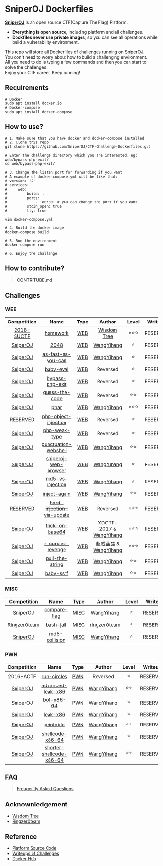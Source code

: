 # SniperOJ Dockerfiles

**[SniperOJ](https://github.com/SniperOJ)** is an open source CTF(Capture The Flag) Platform.  

* **Everything is open source**, including platform and all challenges.  
* **Dockfiles never use private images**, so you can see all operations while build a vulnerability environment.   

This repo will store all Dockerfiles of challenges running on SniperOJ.  
You don't need to worry about how to build a challenging environment.  
All you need to do is typing a few commands and then you can start to solve the challenges.  
Enjoy your CTF career, Keep running!  

## Requirements
```
# Docker
sudo apt install docker.io
# Docker-compose
sudo apt install docker-compose
```

## How to use?
```
# 1. Make sure that you have docker and docker-compose installed
# 2. Clone this repo
git clone https://github.com/SniperOJ/CTF-Challenge-Dockerfiles.git

# Enter the challenge directory which you are interested, eg: web/bypass-php-exit/
cd web/bypass-php-exit/

# 3. Change the listen port for forwarding if you want
# A example of docker-compose.yml will be like that:
# version: '2'
# services:
#     web:
#         build: .
#         ports:
#             - '80:80' # you can change the port if you want
#         stdin_open: true
#         tty: true

vim docker-compose.yml

# 4. Build the docker image
docker-compose build

# 5. Run the environment
docker-compose run

# 6. Enjoy the challenge
```

## How to contribute?
> [CONTRITUBE.md](CONTRIBUTE.md)

## Challenges
### WEB

| Competition | Name | Type | Author | Level | Writeup |
| :--: | :--: | :-----: | :-----: | :-----: | :-----: |
| [2018-SUCTF](http://suctf.xctf.org.cn/) |[homework](web/2018-suctf-homework)| [WEB](./web) |[Wisdom Tree](https://laworigin.github.io/)|:star::star::star:|RESERVED|
| [SniperOJ](https://www.sniperoj.com/) |[2048](web/2048)| [WEB](./web) |[WangYihang](https://github.com/WangYihang)|:star:|RESERVED|
| [SniperOJ](https://www.sniperoj.com/) |[as-fast-as-you-can](web/as-fast-as-you-can)| [WEB](./web) |[WangYihang](https://github.com/WangYihang)|:star:|RESERVED|
| [SniperOJ](https://www.sniperoj.com/) |[baby-eval](web/baby-eval)| [WEB](./web) |Reversed|:star:|RESERVED|
| [SniperOJ](https://www.sniperoj.com/) |[bypass-php-exit](web/bypass-php-exit)| [WEB](./web) |Reversed|:star:|RESERVED|
| [SniperOJ](https://www.sniperoj.com/) |[guess-the-code](web/guess-the-code)| [WEB](./web) |Reversed|:star::star:|RESERVED|
| [SniperOJ](https://www.sniperoj.com/) |[phar](web/phar)| [WEB](./web) |[WangYihang](https://github.com/WangYihang)|:star::star::star:|RESERVED|
| RESERVED |[php-object-injection](web/php-object-injection)| [WEB](./web) |Reversed|:star:|RESERVED|
| [SniperOJ](https://www.sniperoj.com/) |[php-weak-type](web/php-weak-type)| [WEB](./web) |Reversed|:star:|RESERVED|
| [SniperOJ](https://www.sniperoj.com/) |[punctuation-webshell](web/punctuation-webshell)| [WEB](./web) |[WangYihang](https://github.com/WangYihang)|:star::star:|RESERVED|
| [SniperOJ](https://www.sniperoj.com/) |[sniperoj-web-browser](web/sniperoj-web-browser)| [WEB](./web) |[WangYihang](https://github.com/WangYihang)|:star:|RESERVED|
| [SniperOJ](https://www.sniperoj.com/) |[md5-vs-injection](web/md5-vs-injection)| [WEB](./web) |[WangYihang](https://github.com/WangYihang)|:star:|RESERVED|
| [SniperOJ](https://www.sniperoj.com/) |[inject-again](web/inject-again)| [WEB](./web) |[WangYihang](https://github.com/WangYihang)|:star::star:|RESERVED|
| RESERVED |~~[hard-injection-via-update](web/hard-injection-via-update)~~| [WEB](./web) |Reversed|:star::star::star:|RESERVED|
| [SniperOJ](https://www.sniperoj.com/) |[trick-on-base64](web/trick-on-base64)| [WEB](./web) | XDCTF-2017 & [WangYihang](https://github.com/WangYihang)|:star::star::star:|RESERVED|
| [SniperOJ](https://www.sniperoj.com/) |[r-cursive-revenge](web/r-cursive-revenge)| [WEB](./web) | 超威蓝猫 & [WangYihang](https://github.com/WangYihang)|:star::star::star:|RESERVED|
| [SniperOJ](https://www.sniperoj.com/) |[pull-the-string](web/pull-the-string)| [WEB](./web) |[WangYihang](https://github.com/WangYihang)|:star::star:|RESERVED|
| [SniperOJ](https://www.sniperoj.com/) |[baby-ssrf](web/baby-ssrf)| [WEB](./web) |[WangYihang](https://github.com/WangYihang)|:star::star:|RESERVED|

### MISC

| Competition | Name | Type | Author | Level | Writeup |
| :--: | :--: | :-----: | :-----: | :-----: | :-----: |
| [SniperOJ](https://www.sniperoj.com/) |[compare-flag](misc/compare-flag)| [MISC](./misc) |[WangYihang](https://github.com/WangYihang)|:star:|RESERVED|
| [Ringzer0team](https://ringzer0team.com/challenges) |[bash-jail](misc/bash-jail)| [MISC](./misc) |[ringzer0team]( https://ringzer0team.com/)|:star:|RESERVED|
| [SniperOJ](https://www.sniperoj.com/) |[md5-collision](misc/md5-collision)| [MISC](./misc) |[WangYihang](https://github.com/WangYihang)|:star:|RESERVED|

### PWN

| Competition | Name | Type | Author | Level | Writeup |
| :--: | :--: | :-----: | :-----: | :-----: | :-----: |
| 2016-ACTF |[run-circles](pwn/actf-run-circles)| [PWN](./pwn) |Reversed|:star:|RESERVED|
| [SniperOJ](https://www.sniperoj.com/) |[advanced-leak-x86](pwn/advanced-leak-x86)| [PWN](./pwn) |[WangYihang](https://github.com/WangYihang)|:star::star:|RESERVED|
| [SniperOJ](https://www.sniperoj.com/) |[bof-x86-64](pwn/bof-x86-64)| [PWN](./pwn) |[WangYihang](https://github.com/WangYihang)|:star:|RESERVED|
| [SniperOJ](https://www.sniperoj.com/) |[leak-x86](pwn/leak-x86)| [PWN](./pwn) |[WangYihang](https://github.com/WangYihang)|:star:|RESERVED|
| [SniperOJ](https://www.sniperoj.com/) |[printable](pwn/printable)| [PWN](./pwn) |[WangYihang](https://github.com/WangYihang)|:star::star:|RESERVED|
| [SniperOJ](https://www.sniperoj.com/) |[shellcode-x86-64](pwn/shellcode-x86-64)| [PWN](./pwn) |[WangYihang](https://github.com/WangYihang)|:star:|RESERVED|
| [SniperOJ](https://www.sniperoj.com/) |[shorter-shellcode-x86-64](pwn/shorter-shellcode-x86-64)| [PWN](./pwn) |[WangYihang](https://github.com/WangYihang)|:star::star:|RESERVED|



## FAQ
> [Freuqently Asked Questions](FAQ.md)

## Acknownledgement
* [Wisdom Tree](https://laworigin.github.io/)
* [Ringzer0team](https://ringzer0team.com)

## Reference
* [Platform Source Code](https://github.com/SniperOJ/SniperOJ-Platform)
* [Writeups of Challenges](https://github.com/SniperOJ/SniperOJ-Challenge-Writeups)
* [Docker Hub](https://hub.docker.com/u/sniperoj/)
